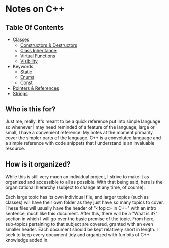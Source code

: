 # Notes on C++

## Table Of Contents

- [Classes](notes/classes/Classes.md)
  - [Constructors & Destructors](notes/classes/Construtors%20%26%20Destructors.md)
  - [Class Inheritance](notes/classes/Class%20Inheritance.md)
  - [Virtual Functions](notes/classes/Virtual%20Functions.md)
  - [Visibility](notes/classes/Visibility.md)
- Keywords
  - [Static](notes/keywords/Static.md)
  - [Enums](notes/keywords/Enums.md)
  - [Const](notes/keywords/Const.md)
- [Pointers & References](notes/Pointers%20%26%20References.md)
- [Strings](notes/Strings.md)

## Who is this for?

Just me, really. It's meant to be a quick reference put into simple language so whenever I may need reminded of a feature of the language, large or small, I have a convenient reference. My notes at the moment primarily cover the simpler parts of the language. C++ is a convoluted language and a simple reference with code snippets that I understand is an invaluable resource.

## How is it organized?

While this is still very much an individual project, I strive to make it as organized and accessible to all as possible. With that being said, here is the organizational hierarchy (subject to change at any time, of course).

Each large topic has its own individual file, and larger topics (such as classes) will have their own folder as they just have so many topics to cover. These files will usually have the header of "\<topic\> in C++" with an intro sentence, much like this document. After this, there will be a "What is it?" section in which I will go over the basic premise of the topic. From here, sub-topics pertaining to that subject are covered, granted with an even smaller header. Each document should be kept relatively short in length. I seek to keep every document tidy and organized with fun bits of C++ knowledge added in.
